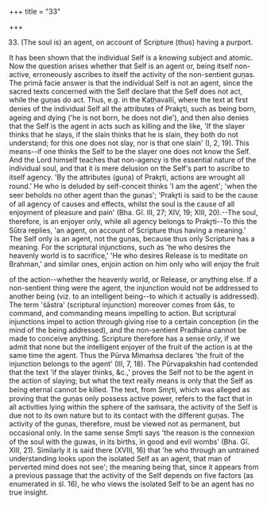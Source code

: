+++
title = "33"

+++


33. (The soul is) an agent, on account of Scripture (thus) having a purport.

It has been shown that the individual Self is a knowing subject and atomic. Now the question arises whether that Self is an agent or, being itself non-active, erroneously ascribes to itself the activity of the non-sentient guṇas. The primā facie answer is that the individual Self is not an agent, since the sacred texts concerned with the Self declare that the Self does not act, while the guṇas do act. Thus, e.g. in the Kaṭḥavallī, where the text at first denies of the individual Self all the attributes of Prakr̥ti, such as being born, ageing and dying ('he is not born, he does not die'), and then also denies that the Self is the agent in acts such as killing and the like, 'If the slayer thinks that he slays, if the slain thinks that he is slain, they both do not understand; for this one does not slay, nor is that one slain' (I, 2, 19). This means--if one thinks the Self to be the slayer one does not know the Self. And the Lord himself teaches that non-agency is the essential nature of the individual soul, and that it is mere delusion on the Self's part to ascribe to itself agency. 'By the attributes (guṇa) of Prakr̥ti, actions are wrought all round.' He who is deluded by self-conceit thinks 'I am the agent'; 'when the seer beholds no other agent than the guṇas'; 'Prakr̥ti is said to be the cause of all agency of causes and effects, whilst the soul is the cause of all enjoyment of pleasure and pain' (Bha. Gī. III, 27; XIV, 19; XIII, 20).--The soul, therefore, is an enjoyer only, while all agency belongs to Prakr̥ti--To this the Sūtra replies, 'an agent, on account of Scripture thus having a meaning.' The Self only is an agent, not the guṇas, because thus only Scripture has a meaning. For the scriptural injunctions, such as 'he who desires the heavenly world is to sacrifice,' 'He who desires Release is to meditate on Brahman,' and similar ones, enjoin action on him only who will enjoy the fruit

of the action--whether the heavenly world, or Release, or anything else. If a non-sentient thing were the agent, the injunction would not be addressed to another being (viz. to an intelligent being--to which it actually is addressed). The term 'śāstra' (scriptural injunction) moreover comes from śās, to command, and commanding means impelling to action. But scriptural injunctions impel to action through giving rise to a certain conception (in the mind of the being addressed), and the non-sentient Pradhāna cannot be made to conceive anything. Scripture therefore has a sense only, if we admit that none but the intelligent enjoyer of the fruit of the action is at the same time the agent. Thus the Pūrva Mimaṁsa declares 'the fruit of the injunction belongs to the agent' (III, 7, 18). The Pūrvapakshin had contended that the text 'if the slayer thinks, &c.,' proves the Self not to be the agent in the action of slaying; but what the text really means is only that the Self as being eternal cannot be killed. The text, from Smr̥ti, which was alleged as proving that the guṇas only possess active power, refers to the fact that in all activities lying within the sphere of the saṁsara, the activity of the Self is due not to its own nature but to its contact with the different guṇas. The activity of the guṇas, therefore, must be viewed not as permanent, but occasional only. In the same sense Smr̥ti says 'the reason is the connexion of the soul with the guwas, in its births, in good and evil wombs' (Bha. Gī. XIII, 21). Similarly it is said there (XVIII, 16) that 'he who through an untrained understanding looks upon the isolated Self as an agent, that man of perverted mind does not see'; the meaning being that, since it appears from a previous passage that the activity of the Self depends on five factors (as enumerated in śl. 16), he who views the isolated Self to be an agent has no true insight.

